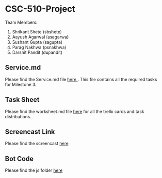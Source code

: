 # CSC-510-Project

Team Members:
1. Shrikant Shete (sbshete)
2. Aayush Agarwal (asagarwa)
3. Sushant Gupta (sagupta)
4. Parag Nakhwa (psnakhwa)
5. Darshit Pandit (dupandit)

## Service.md  

Please find the Service.md file [here.](https://github.ncsu.edu/sbshete/CSC-510-Project/blob/milestone3/SERVICE.md). This file contains all the required tasks for Milestone 3.

## Task Sheet

Please find the worksheet.md file [here](https://github.ncsu.edu/sbshete/CSC-510-Project/blob/milestone3/WORKSHEET.md) for all the trello cards and task distributions.  

## Screencast Link

Please find the screencast [here](https://youtu.be/49cG-783yqo)

## Bot Code

Please find the js folder [here](https://github.ncsu.edu/sbshete/CSC-510-Project/tree/milestone3/js)
